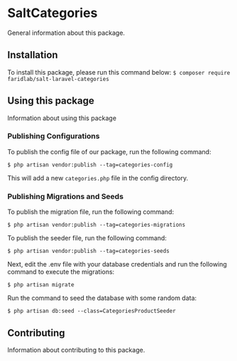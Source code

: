 # SaltCategories

General information about this package.

## Installation

To install this package, please run this command below:
```$ composer require faridlab/salt-laravel-categories```

## Using this package

Information about using this package

### Publishing Configurations

To publish the config file of our package, run the following command:

```$ php artisan vendor:publish --tag=categories-config```

This will add a new ```categories.php``` file in the config directory.

### Publishing Migrations and Seeds

To publish the migration file, run the following command:

```$ php artisan vendor:publish --tag=categories-migrations```

To publish the seeder file, run the following command:

```$ php artisan vendor:publish --tag=categories-seeds```

Next, edit the .env file with your database credentials and run the following command to execute the migrations:

```$ php artisan migrate```

Run the command to seed the database with some random data:

```$ php artisan db:seed --class=CategoriesProductSeeder```

## Contributing

Information about contributing to this package.
